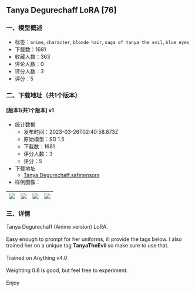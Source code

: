 ## Tanya Degurechaff LoRA [76]
### 一、模型概述

- 标签：`anime`, `character`, `blonde hair`, `saga of tanya the evil`, `blue eyes`
- 下载数：1681
- 收藏人数：363
- 评论人数：0
- 评分人数：3
- 评分：5

### 二、下载地址（共1个版本）

#### [版本1/共1个版本] v1

- 统计数据
  - 发布时间：2023-03-26T02:40:58.873Z
  - 原始模型：SD 1.5
  - 下载数：1681
  - 评分人数：3
  - 评分：5
- 下载地址
  - [Tanya Degurechaff.safetensors](https://civitai.com/api/download/models/29255)
- 样例图像：

| <img src="https://image.civitai.com/xG1nkqKTMzGDvpLrqFT7WA/a381d7cb-5617-45d7-3866-531dc2545f00/width=450/330633.jpeg" /> | <img src="https://image.civitai.com/xG1nkqKTMzGDvpLrqFT7WA/6913190e-2f03-41ed-3799-ac051d98a500/width=450/330640.jpeg" /> | <img src="https://image.civitai.com/xG1nkqKTMzGDvpLrqFT7WA/d285249f-1702-47e4-6618-bce06d37ec00/width=450/330639.jpeg" /> | <img src="https://image.civitai.com/xG1nkqKTMzGDvpLrqFT7WA/c8cfc1fd-234d-4310-bad8-b78ebcae8800/width=450/330638.jpeg" /> |
| ---- | ---- | ---- | ---- |


### 三、详情
<p>Tanya Degurechaff (Anime version) LoRA.<br /><br />Easy enough to prompt for her uniforms, ill provide the tags below. I also trained her on a unique tag <strong>TanyaTheEvil </strong>so make sure to use that.<br /><br />Trained on Anything v4.0<br /><br />Weighting 0.8 is good, but feel free to experiment.<br /><br />Enjoy</p>